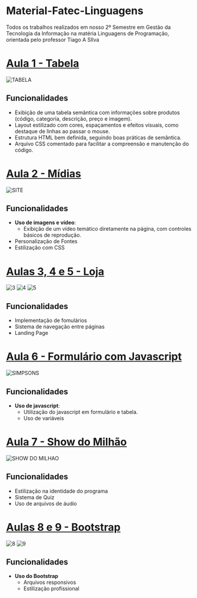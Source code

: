 # Material-Fatec-Linguagens
Todos os trabalhos realizados em nosso 2º Semestre em Gestão da Tecnologia da Informação na matéria Linguagens de Programação, orientada pelo professor Tiago A SIlva

# [Aula 1 - Tabela](https://github.com/caioba7777/Material-Fatec-Linguagens/tree/main/01-Tabela)
![TABELA](https://github.com/caioba7777/Material-Fatec-Linguagens/blob/main/imagens/1.jpeg?raw=true)

## Funcionalidades
- Exibição de uma tabela semântica com informações sobre produtos (código, categoria, descrição, preço e imagem).
- Layout estilizado com cores, espaçamentos e efeitos visuais, como destaque de linhas ao passar o mouse.
- Estrutura HTML bem definida, seguindo boas práticas de semântica.
- Arquivo CSS comentado para facilitar a compreensão e manutenção do código.


# [Aula 2 - Mídias](https://github.com/caioba7777/Material-Fatec-Linguagens/tree/main/02-Img_e_Video)
![SITE](https://github.com/caioba7777/Material-Fatec-Linguagens/blob/main/imagens/2.jpeg?raw=true)

## Funcionalidades
- **Uso de imagens e vídeo**:
  - Exibição de um vídeo temático diretamente na página, com controles básicos de reprodução.
- Personalização de Fontes
- Estilização com CSS
  

# [Aulas 3, 4 e 5 - Loja](https://github.com/caioba7777/Material-Fatec-Linguagens/tree/main/03-Form_Clientes)
![3](https://github.com/caioba7777/Material-Fatec-Linguagens/blob/main/imagens/3.jpeg?raw=true)
![4](https://github.com/caioba7777/Material-Fatec-Linguagens/blob/main/imagens/4.jpeg?raw=true)
![5](https://github.com/caioba7777/Material-Fatec-Linguagens/blob/main/imagens/5.jpeg?raw=true)

## Funcionalidades
- Implementação de fomulários
- Sistema de navegação entre páginas 
- Landing Page


# [Aula 6 - Formulário com Javascript](https://github.com/caioba7777/Material-Fatec-Linguagens/tree/main/06-Cadastro_Javascript)
![SIMPSONS](https://github.com/caioba7777/Material-Fatec-Linguagens/blob/main/imagens/6.gif?raw=true)

## Funcionalidades
- **Uso de javascript**:
  - Utilização do javascript em formulário e tabela.
  - Uso de variáveis
 
# [Aula 7 - Show do Milhão](https://github.com/caioba7777/Material-Fatec-Linguagens/tree/main/07-Show_do_Milhao)
![SHOW DO MILHAO](https://github.com/caioba7777/Material-Fatec-Linguagens/blob/main/imagens/7.gif?raw=true)

## Funcionalidades
- Estilização na identidade do programa
- Sistema de Quiz
- Uso de arquivos de áudio

# [Aulas 8 e 9 - Bootstrap](https://github.com/caioba7777/Material-Fatec-Linguagens/tree/main/08-Form_Bootstrap)
![8](https://github.com/caioba7777/Material-Fatec-Linguagens/blob/main/imagens/8.jpeg?raw=true)
![9](https://github.com/caioba7777/Material-Fatec-Linguagens/blob/main/imagens/9.jpeg?raw=true)

## Funcionalidades
- **Uso do Bootstrap**
  - Arquivos responsivos
  - Estilização profissional 
